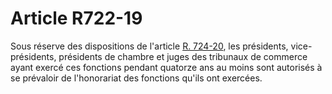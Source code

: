 # Article R722-19

Sous réserve des dispositions de l'article <a href='/code-de-commerce/partie-reglementaire/livre-vii-des-juridictions-commerciales-et-de-lorganisation-du-commerce/titre-ii-du-tribunal-de-commerce/chapitre-iv-de-la-discipline-des-juges-des-tribunaux-de-commerce/section-2-de-la-procedure-disciplinaire/r724-20.md'>R. 724-20</a>, les présidents, vice-présidents, présidents de chambre et juges des tribunaux de commerce ayant exercé        ces fonctions pendant quatorze ans au moins sont autorisés à se prévaloir de l'honorariat des fonctions qu'ils ont exercées.